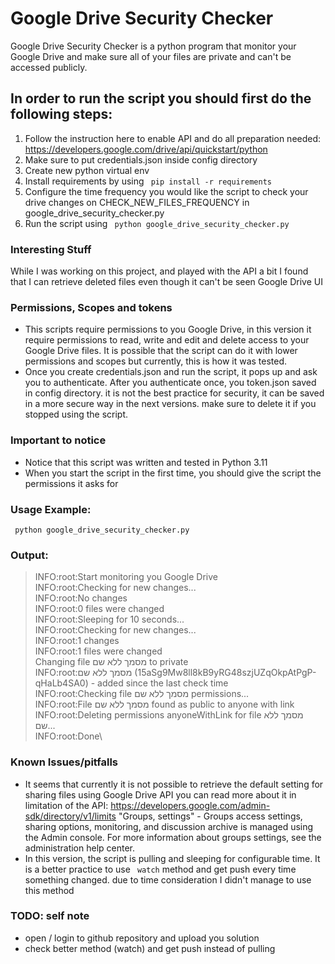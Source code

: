 # Google Drive Security Checker 
Google Drive Security Checker is a python program that monitor your Google Drive and make sure all of your
files are private and can't be accessed publicly.

## In order to run the script you should first do the following steps:
1. Follow the instruction here to enable API and do all preparation needed:
https://developers.google.com/drive/api/quickstart/python
2. Make sure to put credentials.json inside config directory
3. Create new python virtual env 
4. Install requirements by using <code> pip install -r requirements </code>
5. Configure the time frequency you would like the script to check your drive changes on CHECK_NEW_FILES_FREQUENCY 
in google_drive_security_checker.py
6. Run the script using <code> python google_drive_security_checker.py </code>

### Interesting Stuff 
While I was working on this project, and played with the API a bit I found that I can retrieve deleted files even
though it can't be seen Google Drive UI

### Permissions, Scopes and tokens
- This scripts require permissions to you Google Drive, in this version it require permissions to read, write and edit
and delete access to your Google Drive files. It is possible that the script can do it with lower permissions and scopes 
but currently, this is how it was tested.
- Once you create credentials.json and run the script, it pops up and ask you to authenticate.
After you authenticate once, you token.json saved in config directory. it is not the best practice for security, it
can be saved in a more secure way in the next versions. make sure to delete it if you stopped using the script.

### Important to notice
- Notice that this script was written and tested in Python 3.11
- When you start the script in the first time, you should give the script the permissions it asks for

### Usage Example:
<code> python google_drive_security_checker.py </code>

### Output:
>INFO:root:Start monitoring you Google Drive\
>INFO:root:Checking for new changes...\
>INFO:root:No changes\
>INFO:root:0 files were changed\
>INFO:root:Sleeping for 10 seconds...\
>INFO:root:Checking for new changes...\
>INFO:root:1 changes\
>INFO:root:1 files were changed\
>Changing file מסמך ללא שם to private\
>INFO:root:מסמך ללא שם (15aSg9Mw8ll8kB9yRG48szjUZqOkpAtPgP-qHaLb4SA0) - added since the last check time\
>INFO:root:Checking file מסמך ללא שם permissions... \
>INFO:root:File מסמך ללא שם found as public to anyone with link\
>INFO:root:Deleting permissions anyoneWithLink for file מסמך ללא שם...\
>INFO:root:Done\
</deblock>

### Known Issues/pitfalls
- It seems that currently it is not possible to retrieve the default setting for sharing files using Google Drive API
you can read more about it in limitation of the API:
https://developers.google.com/admin-sdk/directory/v1/limits
"Groups, settings" - Groups access settings, sharing options, monitoring, and discussion archive is managed using the 
Admin console. For more information about groups settings, see the administration help center.
- In this version, the script is pulling and sleeping for configurable time. It is a better practice to use 
<code> watch</code> method and get push every time something changed. due to time consideration I didn't manage to 
use this method

### TODO: self note
- open / login to github repository and upload you solution
- check better method (watch) and get push instead of pulling

